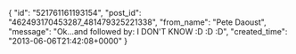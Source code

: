  {
   "id": "521761161193154",
   "post_id": "462493170453287_481479325221338",
   "from_name": "Pete Daoust",
   "message": "Ok...and followed by: I DON'T KNOW :D :D :D",
   "created_time": "2013-06-06T21:42:08+0000"
 }
